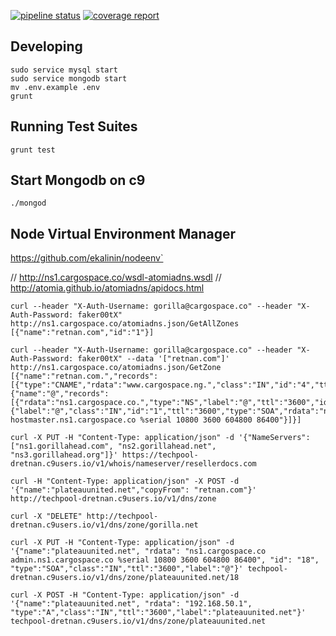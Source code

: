 [![pipeline status](http://code.pie.ng/dr/LauncherAPI/badges/master/pipeline.svg)](http://code.pie.ng/dr/LauncherAPI/commits/master)
[![coverage report](http://code.pie.ng/dr/LauncherAPI/badges/master/coverage.svg)](http://code.pie.ng/dr/LauncherAPI/commits/master)

## Developing

```shell
sudo service mysql start
sudo service mongodb start
mv .env.example .env
grunt
```

## Running Test Suites
```shell
grunt test
```

## Start Mongodb on c9
```shell
./mongod
```

## Node Virtual Environment Manager
https://github.com/ekalinin/nodeenv`

// http://ns1.cargospace.co/wsdl-atomiadns.wsdl
// http://atomia.github.io/atomiadns/apidocs.html

```shell
curl --header "X-Auth-Username: gorilla@cargospace.co" --header "X-Auth-Password: faker00tX" http://ns1.cargospace.co/atomiadns.json/GetAllZones
[{"name":"retnan.com","id":"1"}]
```

```shell
curl --header "X-Auth-Username: gorilla@cargospace.co" --header "X-Auth-Password: faker00tX" --data '["retnan.com"]' http://ns1.cargospace.co/atomiadns.json/GetZone
[{"name":"retnan.com.","records":[{"type":"CNAME","rdata":"www.cargospace.ng.","class":"IN","id":"4","ttl":"3600","label":"retnan.com."}]},{"name":"@","records":[{"rdata":"ns1.cargospace.co.","type":"NS","label":"@","ttl":"3600","id":"2","class":"IN"},{"label":"@","class":"IN","id":"1","ttl":"3600","type":"SOA","rdata":"ns1.cargospace.co hostmaster.ns1.cargospace.co %serial 10800 3600 604800 86400"}]}]

curl -X PUT -H "Content-Type: application/json" -d '{"NameServers":["ns1.gorillahead.com", "ns2.gorillahead.net", "ns3.gorillahead.org"]}' https://techpool-dretnan.c9users.io/v1/whois/nameserver/resellerdocs.com

curl -H "Content-Type: application/json" -X POST -d '{"name":"plateauunited.net","copyFrom": "retnan.com"}' http://techpool-dretnan.c9users.io/v1/dns/zone

curl -X "DELETE" http://techpool-dretnan.c9users.io/v1/dns/zone/gorilla.net

curl -X PUT -H "Content-Type: application/json" -d '{"name":"plateauunited.net", "rdata": "ns1.cargospace.co admin.ns1.cargospace.co %serial 10800 3600 604800 86400", "id": "18", "type":"SOA","class":"IN","ttl":"3600","label":"@"}' techpool-dretnan.c9users.io/v1/dns/zone/plateauunited.net/18

curl -X POST -H "Content-Type: application/json" -d '{"name":"plateauunited.net", "rdata": "192.168.50.1", "type":"A","class":"IN","ttl":"3600","label":"plateauunited.net"}' techpool-dretnan.c9users.io/v1/dns/zone/plateauunited.net
